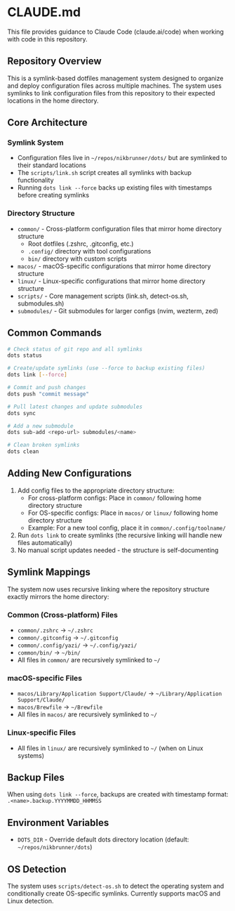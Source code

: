 # CLAUDE.md

This file provides guidance to Claude Code (claude.ai/code) when working with code in this repository.

## Repository Overview

This is a symlink-based dotfiles management system designed to organize and deploy configuration files across multiple machines. The system uses symlinks to link configuration files from this repository to their expected locations in the home directory.

## Core Architecture

### Symlink System
- Configuration files live in `~/repos/nikbrunner/dots/` but are symlinked to their standard locations
- The `scripts/link.sh` script creates all symlinks with backup functionality
- Running `dots link --force` backs up existing files with timestamps before creating symlinks

### Directory Structure
- `common/` - Cross-platform configuration files that mirror home directory structure
  - Root dotfiles (.zshrc, .gitconfig, etc.)
  - `.config/` directory with tool configurations
  - `bin/` directory with custom scripts
- `macos/` - macOS-specific configurations that mirror home directory structure
- `linux/` - Linux-specific configurations that mirror home directory structure
- `scripts/` - Core management scripts (link.sh, detect-os.sh, submodules.sh)
- `submodules/` - Git submodules for larger configs (nvim, wezterm, zed)

## Common Commands

```bash
# Check status of git repo and all symlinks
dots status

# Create/update symlinks (use --force to backup existing files)
dots link [--force]

# Commit and push changes
dots push "commit message"

# Pull latest changes and update submodules
dots sync

# Add a new submodule
dots sub-add <repo-url> submodules/<name>

# Clean broken symlinks
dots clean
```

## Adding New Configurations

1. Add config files to the appropriate directory structure:
   - For cross-platform configs: Place in `common/` following home directory structure
   - For OS-specific configs: Place in `macos/` or `linux/` following home directory structure
   - Example: For a new tool config, place it in `common/.config/toolname/`
2. Run `dots link` to create symlinks (the recursive linking will handle new files automatically)
3. No manual script updates needed - the structure is self-documenting

## Symlink Mappings

The system now uses recursive linking where the repository structure exactly mirrors the home directory:

### Common (Cross-platform) Files
- `common/.zshrc` → `~/.zshrc`
- `common/.gitconfig` → `~/.gitconfig`
- `common/.config/yazi/` → `~/.config/yazi/`
- `common/bin/` → `~/bin/`
- All files in `common/` are recursively symlinked to `~/`

### macOS-specific Files
- `macos/Library/Application Support/Claude/` → `~/Library/Application Support/Claude/`
- `macos/Brewfile` → `~/Brewfile`
- All files in `macos/` are recursively symlinked to `~/`

### Linux-specific Files
- All files in `linux/` are recursively symlinked to `~/` (when on Linux systems)

## Backup Files

When using `dots link --force`, backups are created with timestamp format: `.<name>.backup.YYYYMMDD_HHMMSS`

## Environment Variables

- `DOTS_DIR` - Override default dots directory location (default: `~/repos/nikbrunner/dots`)

## OS Detection

The system uses `scripts/detect-os.sh` to detect the operating system and conditionally create OS-specific symlinks. Currently supports macOS and Linux detection.